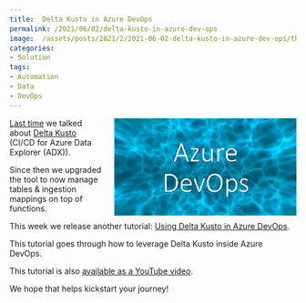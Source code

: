 ```yaml
---
title:  Delta Kusto in Azure DevOps
permalink: /2021/06/02/delta-kusto-in-azure-dev-ops
image:  /assets/posts/2021/2/2021-06-02-delta-kusto-in-azure-dev-ops/thumbnail-devops.png
categories:
- Solution
tags:
- Automation
- Data
- DevOps
---
```

<img style="float:right;padding-left:20px;" title="Delta Kusto in Azure DevOps" src="/assets/posts/2021/2/2021-06-02-delta-kusto-in-azure-dev-ops/thumbnail-devops.png" />

[Last time](https://vincentlauzon.com/2021/04/07/delta-kusto-ci-cd-for-adx) we talked about [Delta Kusto](https://github.com/microsoft/delta-kusto) (CI/CD for Azure Data Explorer (ADX)).

Since then we upgraded the tool to now manage tables & ingestion mappings on top of functions.

This week we release another tutorial:  [Using Delta Kusto in Azure DevOps](https://github.com/microsoft/delta-kusto/blob/main/documentation/tutorials/az-dev-ops/README.md).

This tutorial goes through how to leverage Delta Kusto inside Azure DevOps.

This tutorial is also [available as a YouTube video](https://www.youtube.com/watch?v=zL792Xm7VM8).

We hope that helps kickstart your journey!